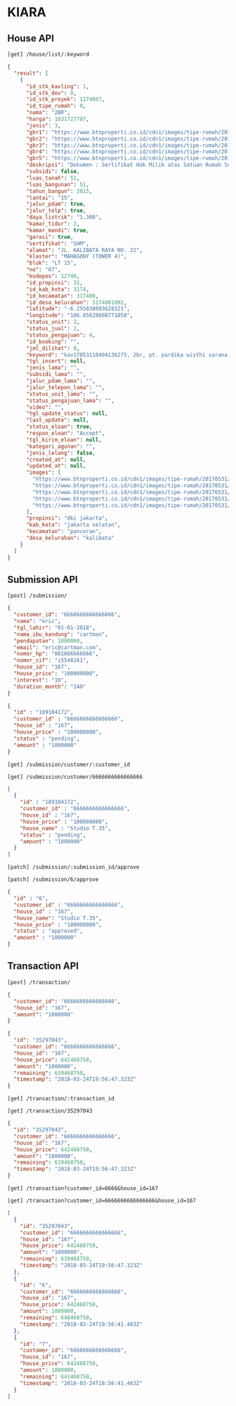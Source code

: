 # KIARA

## House API

```[get] /house/list/:keyword```

```json
{
  "result": [
    {
      "id_stk_kavling": 1,
      "id_stk_dev": 0,
      "id_stk_proyek": 1274007,
      "id_tipe_rumah": 0,
      "nama": "2BR",
      "harga": 1831727707,
      "jenis": 3,
      "gbr1": "https://www.btnproperti.co.id/cdn1/images/tipe-rumah/20170531/medium/395151f9-75cc-4eb0-8b8e-9061e708e1fd.jpeg",
      "gbr2": "https://www.btnproperti.co.id/cdn1/images/tipe-rumah/20170531/medium/3e919f08-998c-49f9-98de-9287bea07299.jpeg",
      "gbr3": "https://www.btnproperti.co.id/cdn1/images/tipe-rumah/20170531/medium/c0f30a08-0fc1-4762-a3d4-50010a0c8558.jpeg",
      "gbr4": "https://www.btnproperti.co.id/cdn1/images/tipe-rumah/20170531/medium/2d4816bf-2215-409a-a395-53c243b3fe5f.jpeg",
      "gbr5": "https://www.btnproperti.co.id/cdn1/images/tipe-rumah/20170531/medium/9c63704d-c497-4c44-aeea-853cb9e21f7f.jpeg",
      "deskripsi": "Dokumen : Sertifikat Hak Milik atas Satuan Rumah Susun (SHMSRS)\nFasilitas :Parking Lot, Sky Lounge, Tree Pit, Fitness Centre, ATM Gallery, Minimarket, Triple Play, (TV Cable, Telephone, Internet) 24 Hours Security, Acces Card Security System.\nFasilitas ",
      "subsidi": false,
      "luas_tanah": 51,
      "luas_bangunan": 51,
      "tahun_bangun": 2015,
      "lantai": "15",
      "jalur_pdam": true,
      "jalur_telp": true,
      "daya_listrik": "1.300",
      "kamar_tidur": 2,
      "kamar_mandi": true,
      "garasi": true,
      "sertifikat": "SHM",
      "alamat": "JL. KALIBATA RAYA NO. 22",
      "klaster": "MAHAGONY (TOWER 4)",
      "blok": "LT 15",
      "no": "07",
      "kodepos": 12740,
      "id_propinsi": 31,
      "id_kab_kota": 3174,
      "id_kecamatan": 317408,
      "id_desa_kelurahan": 3174081002,
      "latitude": "-6.255838003628121",
      "longitude": "106.85620608771058",
      "status_unit": 2,
      "status_jual": 2,
      "status_pengajuan": 4,
      "id_booking": "",
      "jml_dilihat": 0,
      "keyword": "kav17053110494136275, 2br, pt. pardika wisthi sarana, woodland park residence apartemen, 2br, dki jakarta, kota adm. jakarta selatan, pancoran, kalibata",
      "tgl_insert": null,
      "jenis_lama": "",
      "subsidi_lama": "",
      "jalur_pdam_lama": "",
      "jalur_telepon_lama": "",
      "status_unit_lama": "",
      "status_pengajuan_lama": "",
      "video": "",
      "tgl_update_status": null,
      "last_update": null,
      "status_eloan": true,
      "respon_eloan": "Accept",
      "tgl_kirim_eloan": null,
      "kategori_agunan": "",
      "jenis_lelang": false,
      "created_at": null,
      "updated_at": null,
      "images": [
        "https://www.btnproperti.co.id/cdn1/images/tipe-rumah/20170531/medium/395151f9-75cc-4eb0-8b8e-9061e708e1fd.jpeg",
        "https://www.btnproperti.co.id/cdn1/images/tipe-rumah/20170531/medium/3e919f08-998c-49f9-98de-9287bea07299.jpeg",
        "https://www.btnproperti.co.id/cdn1/images/tipe-rumah/20170531/medium/c0f30a08-0fc1-4762-a3d4-50010a0c8558.jpeg",
        "https://www.btnproperti.co.id/cdn1/images/tipe-rumah/20170531/medium/2d4816bf-2215-409a-a395-53c243b3fe5f.jpeg",
        "https://www.btnproperti.co.id/cdn1/images/tipe-rumah/20170531/medium/9c63704d-c497-4c44-aeea-853cb9e21f7f.jpeg"
      ],
      "propinsi": "dki jakarta",
      "kab_kota": "jakarta selatan",
      "kecamatan": "pancoran",
      "desa_kelurahan": "kalibata"
    }
  ]
}
```

## Submission API

```[post] /submission/```

```json
{
  "customer_id": "6666666666666666",
  "nama": "eric",
  "tgl_lahir": "01-01-2018",
  "nama_ibu_kandung": "cartman",
  "pendapatan": 1000000,
  "email": "eric@cartman.com",
  "nomor_hp": "081666666666",
  "nomor_cif": "i5548261",
  "house_id": "167",
  "house_price": "100000000",
  "interest": "10",
  "duration_month": "240"
}
```

```json
{
  "id" : "189104172",
  "customer_id" : "6666666666666666",
  "house_id" : "167",
  "house_price" : "100000000",
  "status" : "pending",
  "amount" : "1000000"
}
```

```[get] /submission/customer/:customer_id```

```
[get] /submission/customer/6666666666666666
```

```json
[
  {
    "id" : "189104172",
    "customer_id" : "6666666666666666",
    "house_id" : "167",
    "house_price" : "100000000",
    "house_name" : "Studio T.35",
    "status" : "pending",
    "amount" : "1000000"
  }
]
```

```[patch] /submission/:submission_id/approve```

```
[patch] /submission/6/approve
```

```json
{
  "id" : "6",
  "customer_id" : "6666666666666666",
  "house_id" : "167",
  "house_name": "Studio T.35",
  "house_price" : "100000000",
  "status" : "approved",
  "amount" : "1000000"
}
```

## Transaction API

```[post] /transaction/```

```json
{
  "customer_id": "6666666666666666",
  "house_id": "167",
  "amount": "1000000"
}
```

```json
{
  "id": "35297043",
  "customer_id": "6666666666666666",
  "house_id": "167",
  "house_price": 642468750,
  "amount": "1000000",
  "remaining": 639468750,
  "timestamp": "2018-03-24T19:56:47.323Z"
}
```

```[get] /transaction/:transaction_id```

```
[get] /transaction/35297043
```

```json
{
  "id": "35297043",
  "customer_id": "6666666666666666",
  "house_id": "167",
  "house_price": 642468750,
  "amount": "1000000",
  "remaining": 639468750,
  "timestamp": "2018-03-24T19:56:47.323Z"
}
```

```[get] /transaction?customer_id=6666&house_id=167```

```
[get] /transaction?customer_id=6666666666666666&house_id=167
```

```json
[
  {
    "id": "35297043",
    "customer_id": "6666666666666666",
    "house_id": "167",
    "house_price": 642468750,
    "amount": "1000000",
    "remaining": 639468750,
    "timestamp": "2018-03-24T19:56:47.323Z"
  },
  {
    "id": "6",
    "customer_id": "6666666666666666",
    "house_id": "167",
    "house_price": 642468750,
    "amount": 1000000,
    "remaining": 640468750,
    "timestamp": "2018-03-24T19:56:41.463Z"
  },
  {
    "id": "7",
    "customer_id": "6666666666666666",
    "house_id": "167",
    "house_price": 642468750,
    "amount": 1000000,
    "remaining": 641468750,
    "timestamp": "2018-03-24T18:56:41.463Z"
  }
]
```
